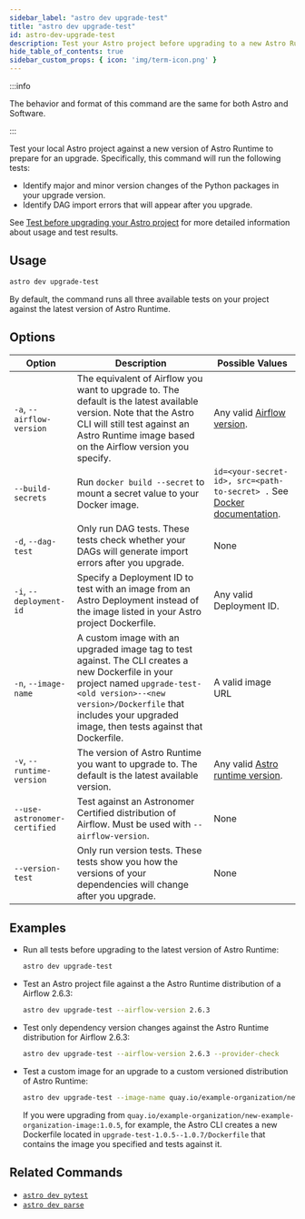 ```yaml
---
sidebar_label: "astro dev upgrade-test"
title: "astro dev upgrade-test"
id: astro-dev-upgrade-test
description: Test your Astro project before upgrading to a new Astro Runtime version.
hide_table_of_contents: true
sidebar_custom_props: { icon: 'img/term-icon.png' }
---
```


:::info

The behavior and format of this command are the same for both Astro and Software.

:::

Test your local Astro project against a new version of Astro Runtime to prepare for an upgrade. Specifically, this command will run the following tests:

- Identify major and minor version changes of the Python packages in your upgrade version.
- Identify DAG import errors that will appear after you upgrade.

See [Test before upgrading your Astro project](cli/test-your-astro-project-locally.md#test-before-upgrading-your-astro-project) for more detailed information about usage and test results.

## Usage

```bash
astro dev upgrade-test
```

By default, the command runs all three available tests on your project against the latest version of Astro Runtime.

## Options

| Option                       | Description                                                                                                                                                                                                                             | Possible Values                                                                                        |
| ---------------------------- | --------------------------------------------------------------------------------------------------------------------------------------------------------------------------------------------------------------------------------------- | ------------------------------------------------------------------------------------------------------ |
| `-a`, `--airflow-version`    | The equivalent of Airflow you want to upgrade to. The default is the latest available version. Note that the Astro CLI will still test against an Astro Runtime image based on the Airflow version you specify.                         | Any valid [Airflow version](https://airflow.apache.org/docs/apache-airflow/stable/release_notes.html). |
| `--build-secrets` | Run `docker build --secret` to mount a secret value to your Docker image. | `id=<your-secret-id>, src=<path-to-secret> .` See [Docker documentation](https://docs.docker.com/build/building/secrets/#secret-mounts). |
| `-d`, `--dag-test`           | Only run DAG tests. These tests check whether your DAGs will generate import errors after you upgrade.                                                                                                                                  | None                                                                                                   |
| `-i`, `--deployment-id`      | Specify a Deployment ID to test with an image from an Astro Deployment instead of the image listed in your Astro project Dockerfile.                                                                                                    | Any valid Deployment ID.                                                                               |
| `-n`, `--image-name`         | A custom image with an upgraded image tag to test against. The CLI creates a new Dockerfile in your project named `upgrade-test-<old version>--<new version>/Dockerfile` that includes your upgraded image, then tests against that Dockerfile. | A valid image URL                                                                                                   |
| `-v`, `--runtime-version`    | The version of Astro Runtime you want to upgrade to. The default is the latest available version.                                                                                                                                       | Any valid [Astro runtime version](https://docs.astronomer.io/astro/runtime-release-notes).             |
| `--use-astronomer-certified` | Test against an Astronomer Certified distribution of Airflow. Must be used with `--airflow-version`.                                                                                                                                    | None                                                                                                   |
| `--version-test`             | Only run version tests. These tests show you how the versions of your dependencies will change after you upgrade.                                                                                                                       | None                                                                                                   |

## Examples

- Run all tests before upgrading to the latest version of Astro Runtime:

    ```bash
    astro dev upgrade-test
    ```

- Test an Astro project file against a the Astro Runtime distribution of a Airflow 2.6.3:

    ```bash
    astro dev upgrade-test --airflow-version 2.6.3
    ```

- Test only dependency version changes against the Astro Runtime distribution for Airflow 2.6.3:

    ```bash
    astro dev upgrade-test --airflow-version 2.6.3 --provider-check
    ```

- Test a custom image for an upgrade to a custom versioned distribution of Astro Runtime:

    ```bash
    astro dev upgrade-test --image-name quay.io/example-organization/new-example-organization-image:1.0.7
    ```

    If you were upgrading from `quay.io/example-organization/new-example-organization-image:1.0.5`, for example, the Astro CLI creates a new Dockerfile located in `upgrade-test-1.0.5--1.0.7/Dockerfile` that contains the image you specified and tests against it.

## Related Commands

- [`astro dev pytest`](cli/astro-dev-pytest.md)
- [`astro dev parse`](cli/astro-dev-parse.md)
